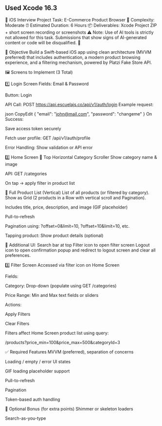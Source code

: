 ## Used Xcode 16.3
📱 iOS Interview Project Task: E-Commerce Product Browser
🧪 Complexity: Moderate
 ⏰ Estimated Duration: 6 Hours
 📦 Deliverables: Xcode Project ZIP + short screen recording or screenshots
 ⚠️ Note: Use of AI tools is strictly not allowed for this task. Submissions that show signs of AI-generated content or code will be disqualified. 🚫

🎯 Objective
Build a Swift-based iOS app using clean architecture (MVVM preferred) that includes authentication, a modern product browsing experience, and a filtering mechanism, powered by Platzi Fake Store API.

🖼️ Screens to Implement (3 Total)

1️⃣ Login Screen
Fields: Email & Password


Button: Login


API Call:
 POST https://api.escuelajs.co/api/v1/auth/login
 Example request:

 json
CopyEdit
{
  "email": "john@mail.com",
  "password": "changeme"
}
On Success:


Save access token securely


Fetch user profile:
 GET /api/v1/auth/profile


Error Handling: Show validation or API error



2️⃣ Home Screen
🔁 Top Horizontal Category Scroller
Show category name & image


API: GET /categories


On tap → apply filter in product list


🧾 Full Product List (Vertical)
List of all products (or filtered by category). Show as Grid (2 products in a Row with vertical scroll and Pagination).


Includes title, price, description, and image (GIF placeholder)


Pull-to-refresh


Pagination using:
 ?offset=0&limit=10, ?offset=10&limit=10, etc.


Tapping product: Show product details (optional)


🧠 Additional UI:
Search bar at top
Filter icon to open filter screen
Logout icon to open confirmation popup and redirect to logout screen and clear all preferences.



3️⃣ Filter Screen
Accessed via filter icon on Home Screen


Fields:


Category: Drop-down (populate using GET /categories)


Price Range: Min and Max text fields or sliders


Actions:


Apply Filters


Clear Filters


Filters affect Home Screen product list using query:



/products?price_min=100&price_max=500&categoryId=3

✅ Required Features
MVVM (preferred), separation of concerns


Loading / empty / error UI states


GIF loading placeholder support


Pull-to-refresh


Pagination


Token-based auth handling



🔧 Optional Bonus (for extra points)
Shimmer or skeleton loaders


Search-as-you-type



